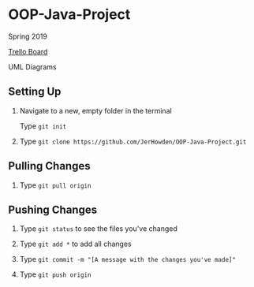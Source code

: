 # OOP-Java-Project
Spring 2019

[Trello Board](https://trello.com/b/OdNSWpf4/oop-java-project)

UML Diagrams


## Setting Up
1. Navigate to a new, empty folder in the terminal
   
   Type `git init`
   
2. Type `git clone https://github.com/JerHowden/OOP-Java-Project.git`

## Pulling Changes
1. Type `git pull origin`

## Pushing Changes
1. Type `git status` to see the files you've changed

2. Type `git add *` to add all changes

3. Type `git commit -m "[A message with the changes you've made]"`

4. Type `git push origin`
